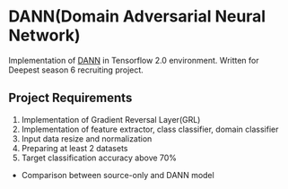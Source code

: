 # DANN(Domain Adversarial Neural Network)
Implementation of [DANN](https://arxiv.org/abs/1505.07818) in Tensorflow 2.0 environment. Written for Deepest season 6 recruiting project.

## Project Requirements
1. Implementation of Gradient Reversal Layer(GRL)
2. Implementation of feature extractor, class classifier, domain classifier
3. Input data resize and normalization
4. Preparing at least 2 datasets
5. Target classification accuracy above 70%
- Comparison between source-only and DANN model


